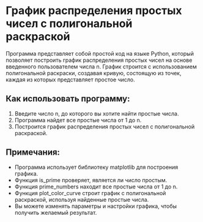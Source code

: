 # График распределения простых чисел с полигональной раскраской
Программа представляет собой простой код на языке Python, который позволяет построить график распределения простых чисел на основе введенного пользователем числа n. График строится с использованием полигональной раскраски, создавая кривую, состоящую из точек, каждая из которых представляет простое число.

## Как использовать программу:
1. Введите число n, до которого вы хотите найти простые числа.
2. Программа найдет все простые числа от 1 до n.
3. Построится график распределения простых чисел с полигональной раскраской.

## Примечания:
* Программа использует библиотеку matplotlib для построения графика.
* Функция is_prime проверяет, является ли число простым.
* Функция prime_numbers находит все простые числа от 1 до n.
* Функция plot_color_curve строит график с полигональной раскраской, используя найденные простые числа.
* Вы можете изменять параметры и настройки графика, чтобы получить желаемый результат.
